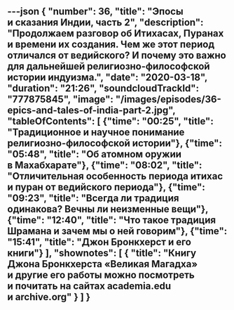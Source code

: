 ---json
{
	"number": 36,
	"title": "Эпосы и&nbsp;сказания Индии, часть&nbsp;2",
	"description": "Продолжаем разговор об&nbsp;Итихасах, Пуранах и&nbsp;времени их&nbsp;создания. Чем&nbsp;же этот период отличался от&nbsp;ведийского? И&nbsp;почему это важно для дальнейшей религиозно-философской истории индуизма.",
	"date": "2020-03-18",
	"duration": "21:26",
	"soundcloudTrackId": "777875845",
	"image": "/images/episodes/36-epics-and-tales-of-india-part-2.jpg",
	"tableOfContents": [
		{"time": "00:25", "title": "Традиционное и&nbsp;научное понимание религиозно-философской истории"},
		{"time": "05:48", "title": "Об&nbsp;атомном оружии в&nbsp;Махабхарате"},
		{"time": "08:02", "title": "Отличительная особенность периода итихас и&nbsp;пуран от&nbsp;ведийского периода"},
		{"time": "09:23", "title": "Всегда&nbsp;ли традиция одинакова? Вечны&nbsp;ли неизменные вещи"},
		{"time": "12:40", "title": "Что такое традиция Шрамана и&nbsp;зачем мы&nbsp;о&nbsp;ней говорим"},
		{"time": "15:41", "title": "Джон Бронкхерст и&nbsp;его книги"}
	],
	"shownotes": [
		{
			"title": "Книгу Джона Бронкхерста &laquo;Великая Магадха&raquo; и&nbsp;другие его работы можно посмотреть и&nbsp;почитать на&nbsp;сайтах academia.edu и&nbsp;archive.org"
		}
	]
}
---
